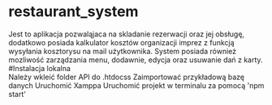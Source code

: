 # restaurant_system

Jest to aplikacja pozwaląjaca na skladanie rezerwacji oraz jej obsługę, dodatkowo posiada kalkulator kosztów organizacji imprez z funkcją wysyłania kosztorysu na mail użytkownika. System posiada również mozliwość zarządzania menu, dodawnie, edycja oraz usuwanie dań z karty.  
#Instalacja lokalna  
Należy wkleić folder API do .htdocss 
Zaimportować przykładową bazę danych 
Uruchomić Xamppa 
Uruchomić projekt w terminalu za pomocą 'npm start'
